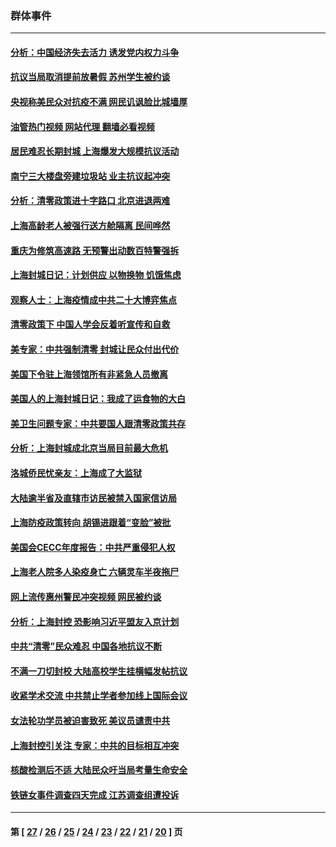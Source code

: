 ### 群体事件
---
#### [分析：中国经济失去活力 诱发党内权力斗争](../../pages/ncid279/n13740219.md?05222045) 
#### [抗议当局取消提前放暑假 苏州学生被约谈](../../pages/ncid279/n13738981.md?05222045) 
#### [央视称美民众对抗疫不满 网民讥讽脸比城墙厚](../../pages/ncid279/n13738685.md?05222045) 
#### [油管热门视频 网站代理 翻墙必看视频](http://209.222.30.114:81/youtube.html?05222045)
#### [居民难忍长期封城 上海爆发大规模抗议活动](../../pages/ncid279/n13724894.md?05222045) 
#### [南宁三大楼盘旁建垃圾站 业主抗议起冲突](../../pages/ncid279/n13723244.md?05222045) 
#### [分析：清零政策进十字路口 北京进退两难](../../pages/ncid279/n13722760.md?05222045) 
#### [上海高龄老人被强行送方舱隔离 民间哗然](../../pages/ncid279/n13717318.md?05222045) 
#### [重庆为修筑高速路 无预警出动数百特警强拆](../../pages/ncid279/n13716893.md?05222045) 
#### [上海封城日记：计划供应 以物换物 饥饿焦虑](../../pages/ncid279/n13715646.md?05222045) 
#### [观察人士：上海疫情成中共二十大博弈焦点](../../pages/ncid279/n13713349.md?05222045) 
#### [清零政策下 中国人学会反着听宣传和自救](../../pages/ncid279/n13711002.md?05222045) 
#### [美专家：中共强制清零 封城让民众付出代价](../../pages/ncid279/n13709482.md?05222045) 
#### [美国下令驻上海领馆所有非紧急人员撤离](../../pages/ncid279/n13709373.md?05222045) 
#### [美国人的上海封城日记：我成了运食物的大白](../../pages/ncid279/n13707573.md?05222045) 
#### [美卫生问题专家：中共要国人跟清零政策共存](../../pages/ncid279/n13705925.md?05222045) 
#### [分析：上海封城成北京当局目前最大危机](../../pages/ncid279/n13702771.md?05222045) 
#### [洛城侨民忧亲友：上海成了大监狱](../../pages/ncid279/n13693937.md?05222045) 
#### [大陆逾半省及直辖市访民被禁入国家信访局](../../pages/ncid279/n13689201.md?05222045) 
#### [上海防疫政策转向 胡锡进跟着“变脸”被批](../../pages/ncid279/n13688098.md?05222045) 
#### [美国会CECC年度报告：中共严重侵犯人权](../../pages/ncid279/n13687784.md?05222045) 
#### [上海老人院多人染疫身亡 六辆灵车半夜拖尸](../../pages/ncid279/n13687060.md?05222045) 
#### [网上流传惠州警民冲突视频 网民被约谈](../../pages/ncid279/n13687562.md?05222045) 
#### [分析：上海封控 恐影响习近平盟友入京计划](../../pages/ncid279/n13686881.md?05222045) 
#### [中共“清零”民众难忍 中国各地抗议不断](../../pages/ncid279/n13685186.md?05222045) 
#### [不满一刀切封校 大陆高校学生挂横幅发帖抗议](../../pages/ncid279/n13683669.md?05222045) 
#### [收紧学术交流 中共禁止学者参加线上国际会议](../../pages/ncid279/n13684255.md?05222045) 
#### [女法轮功学员被迫害致死 美议员谴责中共](../../pages/ncid279/n13682069.md?05222045) 
#### [上海封控引关注 专家：中共的目标相互冲突](../../pages/ncid279/n13679402.md?05222045) 
#### [核酸检测后不适 大陆民众吁当局考量生命安全](../../pages/ncid279/n13674223.md?05222045) 
#### [铁链女事件调查四天完成 江苏调查组遭投诉](../../pages/ncid279/n13673940.md?05222045) 

---
#### 第 [ [27](./27.md?05222045) / [26](./26.md?05222045) / [25](./25.md?05222045) / [24](./24.md?05222045) / [23](./23.md?05222045) / [22](./22.md?05222045) / [21](./21.md?05222045) / [20](./20.md?05222045) ] 页
